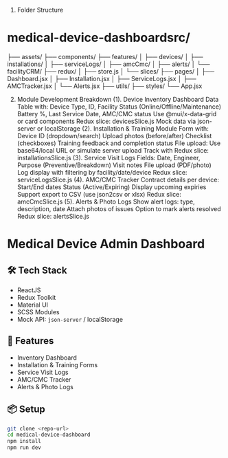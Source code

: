 1. Folder Structure
# medical-device-dashboardsrc/
├── assets/
├── components/
├── features/
│   ├── devices/
│   ├── installations/
│   ├── serviceLogs/
│   ├── amcCmc/
│   ├── alerts/
│   └── facilityCRM/
├── redux/
│   ├── store.js
│   └── slices/
├── pages/
│   ├── Dashboard.jsx
│   ├── Installation.jsx
│   ├── ServiceLogs.jsx
│   ├── AMCTracker.jsx
│   └── Alerts.jsx
├── utils/
├── styles/
└── App.jsx

2. Module Development Breakdown
(1). Device Inventory Dashboard
    Data Table with:
        Device Type, ID, Facility
        Status (Online/Offline/Maintenance)
        Battery %, Last Service Date, AMC/CMC status
        Use @mui/x-data-grid or card components
        Redux slice: devicesSlice.js
        Mock data via json-server or localStorage
(2). Installation & Training Module
    Form with:
        Device ID (dropdown/search)
        Upload photos (before/after)
        Checklist (checkboxes)
        Training feedback and completion status
        File upload: Use base64/local URL or simulate server upload
        Track with Redux slice: installationsSlice.js
(3). Service Visit Logs
    Fields:
        Date, Engineer, Purpose (Preventive/Breakdown)
        Visit notes
        File upload (PDF/photo)
        Log display with filtering by facility/date/device
        Redux slice: serviceLogsSlice.js
(4). AMC/CMC Tracker
    Contract details per device:
        Start/End dates
        Status (Active/Expiring)
        Display upcoming expiries
        Support export to CSV (use json2csv or xlsx)
        Redux slice: amcCmcSlice.js
(5). Alerts & Photo Logs
    Show alert logs: type, description, date
        Attach photos of issues
        Option to mark alerts resolved
        Redux slice: alertsSlice.js

# Medical Device Admin Dashboard

## 🛠️ Tech Stack
- ReactJS
- Redux Toolkit
- Material UI
- SCSS Modules
- Mock API: `json-server` / localStorage

## 🚀 Features
- Inventory Dashboard
- Installation & Training Forms
- Service Visit Logs
- AMC/CMC Tracker
- Alerts & Photo Logs

## 📦 Setup
```bash
git clone <repo-url>
cd medical-device-dashboard
npm install
npm run dev

